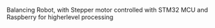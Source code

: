 Balancing Robot, with Stepper motor controlled with STM32 MCU and Raspberry for higherlevel processing